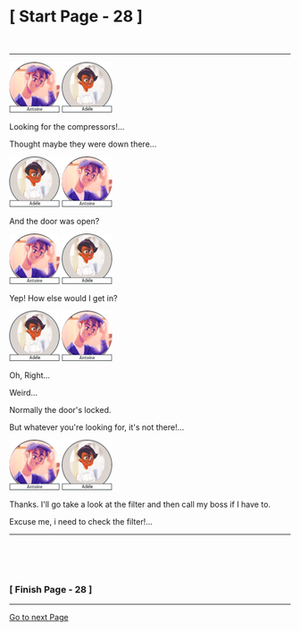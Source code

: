 #						     [ Start Page - 28 ]
<br>

---

![Antoine](images/Antoine-avatar-90x90.png)  ![Adele](images/adele-1.png)

Looking for the compressors!...

Thought maybe they were down there...

![Adele](images/adele-1.png)  ![Antoine](images/Antoine-avatar-90x90.png)

And the door was open?

![Antoine](images/Antoine-avatar-90x90.png)   ![Adele](images/adele-1.png) 

Yep! How else would I get in?

 ![Adele](images/adele-1.png)  ![Antoine](images/Antoine-avatar-90x90.png) 
 
Oh, Right...
 
Weird...
  
Normally the door's locked.
  
  
But whatever  you're looking for, it's not there!...
  
 ![Antoine](images/Antoine-avatar-90x90.png)   ![Adele](images/adele-1.png) 

Thanks. I'll go take a look at the filter and then call my boss if I have to.

Excuse me, i need to check the filter!...




  
   
  
--- 
<br>
<br>
<br>

###			             [ Finish Page - 28 ]

---

[Go to next Page](https://github.com/batistasilva/Lya-Comic-book/blob/main/Page-29.md)
